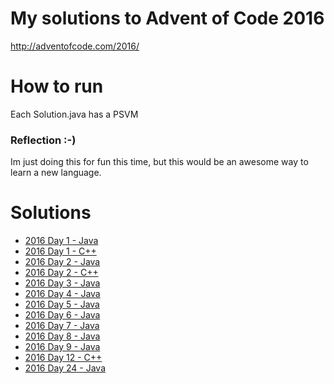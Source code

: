 # My solutions to Advent of Code 2016

http://adventofcode.com/2016/

# How to run
Each Solution.java has a PSVM

### Reflection :-)
Im just doing this for fun this time, but this would be an awesome way to learn a new language.

# Solutions
 * [2016 Day 1 - Java](https://github.com/DagW/AdventOfCode_Java/tree/master/src/se/dw/day1/)
 * [2016 Day 1 - C++](https://github.com/DagW/AdventOfCode_Cpp/tree/master/2016/day1)
 * [2016 Day 2 - Java](https://github.com/DagW/AdventOfCode_Java/tree/master/src/se/dw/day2/)
 * [2016 Day 2 - C++](https://github.com/DagW/AdventOfCode_Cpp/tree/master/2016/day2)
 * [2016 Day 3 - Java](https://github.com/DagW/AdventOfCode_Java/tree/master/src/se/dw/day3/)
 * [2016 Day 4 - Java](https://github.com/DagW/AdventOfCode_Java/tree/master/src/se/dw/day4/)
 * [2016 Day 5 - Java](https://github.com/DagW/AdventOfCode_Java/tree/master/src/se/dw/day5/)
 * [2016 Day 6 - Java](https://github.com/DagW/AdventOfCode_Java/tree/master/src/se/dw/day6/)
 * [2016 Day 7 - Java](https://github.com/DagW/AdventOfCode_Java/tree/master/src/se/dw/day7/)
 * [2016 Day 8 - Java](https://github.com/DagW/AdventOfCode_Java/tree/master/src/se/dw/day8/)
 * [2016 Day 9 - Java](https://github.com/DagW/AdventOfCode_Java/tree/master/src/se/dw/day9/)
 * [2016 Day 12 - C++](https://github.com/DagW/AdventOfCode_Cpp/tree/master/2016/day12)
 * [2016 Day 24 - Java](https://github.com/DagW/AdventOfCode_Java/tree/master/src/se/dw/day24/)

